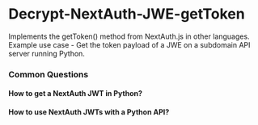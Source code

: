 # Decrypt-NextAuth-JWE-getToken
Implements the getToken() method from NextAuth.js in other languages. Example use case - Get the token payload of a JWE on a subdomain API server running Python.

### Common Questions 
#### How to get a NextAuth JWT in Python?
#### How to use NextAuth JWTs with a Python API?
